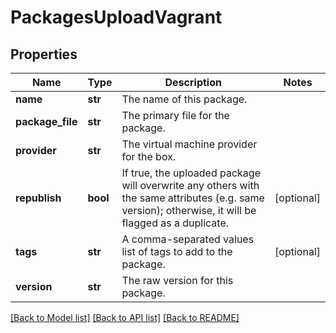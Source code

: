 # PackagesUploadVagrant

## Properties
Name | Type | Description | Notes
------------ | ------------- | ------------- | -------------
**name** | **str** | The name of this package. | 
**package_file** | **str** | The primary file for the package. | 
**provider** | **str** | The virtual machine provider for the box. | 
**republish** | **bool** | If true, the uploaded package will overwrite any others with the same attributes (e.g. same version); otherwise, it will be flagged as a duplicate. | [optional] 
**tags** | **str** | A comma-separated values list of tags to add to the package. | [optional] 
**version** | **str** | The raw version for this package. | 

[[Back to Model list]](../README.md#documentation-for-models) [[Back to API list]](../README.md#documentation-for-api-endpoints) [[Back to README]](../README.md)


